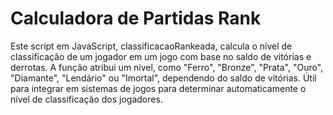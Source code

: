 # Calculadora de Partidas Rank 

 Este script em JavaScript, classificacaoRankeada, calcula o nível de classificação de um jogador em um jogo com base no saldo de vitórias e derrotas. A função atribui um nível, como "Ferro", "Bronze", "Prata", "Ouro", "Diamante", "Lendário" ou "Imortal", dependendo do saldo de vitórias. Útil para integrar em sistemas de jogos para determinar automaticamente o nível de classificação dos jogadores. 
 
